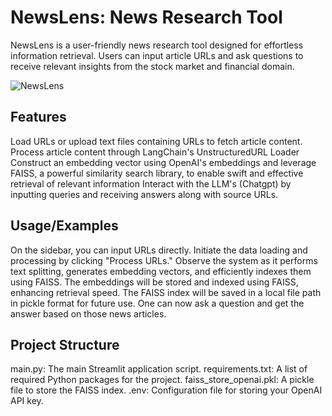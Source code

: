 # NewsLens: News Research Tool
NewsLens is a user-friendly news research tool designed for effortless information retrieval. Users can input article URLs and ask questions to receive relevant insights from the stock market and financial domain.

![NewsLens](https://github.com/user-attachments/assets/52376fd9-baee-4c33-bb88-cb26c76acb96)

## Features
Load URLs or upload text files containing URLs to fetch article content.
Process article content through LangChain's UnstructuredURL Loader
Construct an embedding vector using OpenAI's embeddings and leverage FAISS, a powerful similarity search library, to enable swift and effective retrieval of relevant information
Interact with the LLM's (Chatgpt) by inputting queries and receiving answers along with source URLs.

## Usage/Examples
On the sidebar, you can input URLs directly.
Initiate the data loading and processing by clicking "Process URLs."
Observe the system as it performs text splitting, generates embedding vectors, and efficiently indexes them using FAISS.
The embeddings will be stored and indexed using FAISS, enhancing retrieval speed.
The FAISS index will be saved in a local file path in pickle format for future use.
One can now ask a question and get the answer based on those news articles.

## Project Structure
main.py: The main Streamlit application script.
requirements.txt: A list of required Python packages for the project.
faiss_store_openai.pkl: A pickle file to store the FAISS index.
.env: Configuration file for storing your OpenAI API key.

